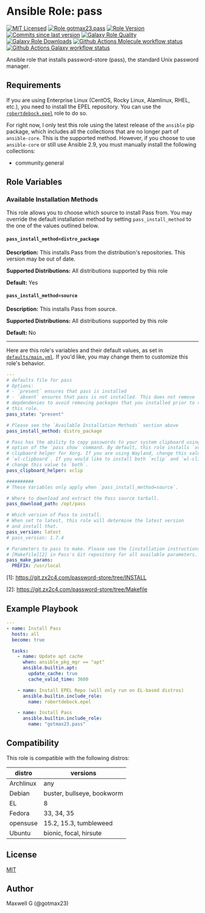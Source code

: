 # Ansible Role: pass
[![MIT Licensed][badge-license]][link-license]
[![Role gotmax23.pass][badge-role]][link-galaxy]
[![Role Version][badge-version]][link-version]
[![Commits since last version][badge-commits-since]][link-version]
[![Galaxy Role Quality][badge-quality]][link-galaxy]
[![Galaxy Role Downloads][badge-downloads]][link-galaxy]
[![Github Actions Molecule workflow status][badge-molecule-workflow]][link-molecule-workflow]
[![Github Actions Galaxy workflow status][badge-galaxy-workflow]][link-galaxy-workflow]

Ansible role that installs password-store (pass), the standard Unix password manager.

## Requirements

If you are using Enterprise Linux (CentOS, Rocky Linux, Alamlinux, RHEL, etc.), you need to install the EPEL repository. You can use the [`robertdebock.epel`](https://github.com/robertdebock/ansible-role-epel) role to do so.

For right now, I only test this role using the latest release of the `ansible` pip package, which includes all the collections that are no longer part of `ansible-core`. This is the supported method. However, if you choose to use `ansible-core` or still use Ansible 2.9, you must manually install the following collections:
- community.general

## Role Variables

### Available Installation Methods

This role allows you to choose which source to install Pass from. You may override the default installation method by setting `pass_install_method` to the one of the values outlined below.

#### `pass_install_method=distro_package`

**Description:** This installs Pass from the distribution's repositories. This version may be out of date.

**Supported Distributions:** All distributions supported by this role

**Default:** Yes

#### `pass_install_method=source`
**Description:** This installs Pass from source.

**Supported Distributions:** All distributions supported by this role

**Default:** No

----

Here are this role's variables and their default values, as set in [`defaults/main.yml`][link-defaults]. If you'd like, you may change them to customize this role's behavior.

``` yaml
---
# defaults file for pass
# Options:
# - `present` ensures that pass is installed
# - `absent` ensures that pass is not installed. This does not remove
# depdendenies to avoid removing packages that you installed prior to running
# this role.
pass_state: "present"

# Please see the `Available Installation Methods` section above
pass_install_method: distro_package

# Pass has the ability to copy passwords to your system clipboard using the `-c`
# option of the `pass show` command. By default, this role installs `xclip`, the
# clipbaord helper for Xorg. If you are using Wayland, change this value to
# `wl-clipboard`. If you would like to install both `xclip` and `wl-clipboard`,
# change this value to `both`.
pass_clipboard_helper: xclip

##########
# These Variables only apply when `pass_install_method=source`.

# Where to download and extract the Pass source tarball.
pass_download_path: /opt/pass

# Which version of Pass to install.
# When set to latest, this role will determine the latest version
# and install that.
pass_version: latest
# pass_version: 1.7.4

# Parameters to pass to make. Please see the [installation instructions][1] and
# [Makefile][2] in Pass's Git repository for all available parameters.
pass_make_params:
  PREFIX: /usr/local

```

\[1]: https://git.zx2c4.com/password-store/tree/INSTALL

\[2]: https://git.zx2c4.com/password-store/tree/Makefile


## Example Playbook
``` yaml
---
- name: Install Pass
  hosts: all
  become: true

  tasks:
    - name: Update apt cache
      when: ansible_pkg_mgr == "apt"
      ansible.builtin.apt:
        update_cache: true
        cache_valid_time: 3600

    - name: Install EPEL Repo (will only run on EL-based distros)
      ansible.builtin.include_role:
        name: robertdebock.epel

    - name: Install Pass
      ansible.builtin.include_role:
        name: "gotmax23.pass"

```

## Compatibility
This role is compatible with the following distros:

|distro|versions|
|------|--------|
|Archlinux|any|
|Debian|buster, bullseye, bookworm|
|EL|8|
|Fedora|33, 34, 35|
|opensuse|15.2, 15.3, tumbleweed|
|Ubuntu|bionic, focal, hirsute|

## License
[MIT][link-license]

## Author
Maxwell G (@gotmax23)

[badge-license]: https://img.shields.io/github/license/gotmax23/ansible-role-pass.svg
[link-license]: https://github.com/gotmax23/ansible-role-pass/blob/main/LICENSE
[badge-role]: https://img.shields.io/ansible/role/.svg
[link-galaxy]: https://galaxy.ansible.com/gotmax23/pass
[badge-version]: https://img.shields.io/github/release/gotmax23/ansible-role-pass.svg
[link-version]: https://github.com/gotmax23/ansible-role-pass/releases/latest
[badge-commits-since]: https://img.shields.io/github/commits-since/gotmax23/ansible-role-pass/latest.svg
[badge-quality]: https://img.shields.io/ansible/quality/.svg
[badge-downloads]: https://img.shields.io/ansible/role/d/.svg
[badge-molecule-workflow]: https://github.com/gotmax23/ansible-role-pass/actions/workflows/molecule.yml/badge.svg?branch=main
[link-molecule-workflow]: https://github.com/gotmax23/ansible-role-pass/actions/workflows/molecule.yml
[badge-galaxy-workflow]: https://github.com/gotmax23/ansible-role-pass/actions/workflows/galaxy.yml/badge.svg
[link-galaxy-workflow]: https://github.com/gotmax23/ansible-role-pass/actions/workflows/galaxy.yml
[link-defaults]: https://github.com/gotmax23/ansible-role-pass/blob/main/defaults/main.yml
